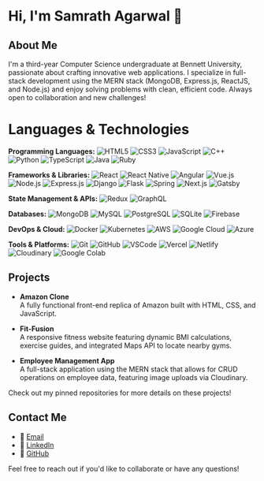 # Hi, I'm Samrath Agarwal 👋

## About Me

I'm a third-year Computer Science undergraduate at Bennett University, passionate about crafting innovative web applications. I specialize in full-stack development using the MERN stack (MongoDB, Express.js, ReactJS, and Node.js) and enjoy solving problems with clean, efficient code. Always open to collaboration and new challenges!

# Languages & Technologies

**Programming Languages:**
![HTML5](https://img.shields.io/badge/HTML5-E34F26?logo=html5&logoColor=white)
![CSS3](https://img.shields.io/badge/CSS3-1572B6?logo=css3&logoColor=white)
![JavaScript](https://img.shields.io/badge/JavaScript-F7DF1E?logo=javascript&logoColor=black)
![C++](https://img.shields.io/badge/C++-00599C?logo=c%2B%2B&logoColor=white)
![Python](https://img.shields.io/badge/Python-3776AB?logo=python&logoColor=white)
![TypeScript](https://img.shields.io/badge/TypeScript-3178C6?logo=typescript&logoColor=white)
![Java](https://img.shields.io/badge/Java-007396?logo=java&logoColor=white)
![Ruby](https://img.shields.io/badge/Ruby-CC342D?logo=ruby&logoColor=white)

**Frameworks & Libraries:**
![React](https://img.shields.io/badge/React-20232A?logo=react&logoColor=61DAFB)
![React Native](https://img.shields.io/badge/React_Native-20232A?logo=react&logoColor=61DAFB)
![Angular](https://img.shields.io/badge/Angular-DD0031?logo=angular&logoColor=white)
![Vue.js](https://img.shields.io/badge/Vue.js-4FC08D?logo=vue.js&logoColor=white)
![Node.js](https://img.shields.io/badge/Node.js-339933?logo=node.js&logoColor=white)
![Express.js](https://img.shields.io/badge/Express.js-404D59?logo=express&logoColor=white)
![Django](https://img.shields.io/badge/Django-092E20?logo=django&logoColor=white)
![Flask](https://img.shields.io/badge/Flask-000000?logo=flask&logoColor=white)
![Spring](https://img.shields.io/badge/Spring-6DB33F?logo=spring&logoColor=white)
![Next.js](https://img.shields.io/badge/Next.js-000000?logo=next.js&logoColor=white)
![Gatsby](https://img.shields.io/badge/Gatsby-663399?logo=gatsby&logoColor=white)

**State Management & APIs:**
![Redux](https://img.shields.io/badge/Redux-764ABC?logo=redux&logoColor=white)
![GraphQL](https://img.shields.io/badge/GraphQL-E10098?logo=graphql&logoColor=white)

**Databases:**
![MongoDB](https://img.shields.io/badge/MongoDB-4EA94B?logo=mongodb&logoColor=white)
![MySQL](https://img.shields.io/badge/MySQL-4479A1?logo=mysql&logoColor=white)
![PostgreSQL](https://img.shields.io/badge/PostgreSQL-336791?logo=postgresql&logoColor=white)
![SQLite](https://img.shields.io/badge/SQLite-07405E?logo=sqlite&logoColor=white)
![Firebase](https://img.shields.io/badge/Firebase-FFCA28?logo=firebase&logoColor=black)

**DevOps & Cloud:**
![Docker](https://img.shields.io/badge/Docker-2496ED?logo=docker&logoColor=white)
![Kubernetes](https://img.shields.io/badge/Kubernetes-326CE5?logo=kubernetes&logoColor=white)
![AWS](https://img.shields.io/badge/AWS-232F3E?logo=amazon-aws&logoColor=white)
![Google Cloud](https://img.shields.io/badge/Google%20Cloud-4285F4?logo=google-cloud&logoColor=white)
![Azure](https://img.shields.io/badge/Azure-0078D4?logo=microsoft-azure&logoColor=white)

**Tools & Platforms:**
![Git](https://img.shields.io/badge/Git-F05032?logo=git&logoColor=white)
![GitHub](https://img.shields.io/badge/GitHub-181717?logo=github&logoColor=white)
![VSCode](https://img.shields.io/badge/VSCode-007ACC?logo=visual-studio-code&logoColor=white)
![Vercel](https://img.shields.io/badge/Vercel-000?logo=vercel&logoColor=white)
![Netlify](https://img.shields.io/badge/Netlify-00C7B7?logo=netlify&logoColor=white)
![Cloudinary](https://img.shields.io/badge/Cloudinary-0082F4?logo=cloudinary&logoColor=white)
![Google Colab](https://img.shields.io/badge/Google%20Colab-F9AB00?logo=google-colab&logoColor=white)


## Projects

- **Amazon Clone**  
  A fully functional front-end replica of Amazon built with HTML, CSS, and JavaScript.

- **Fit-Fusion**  
  A responsive fitness website featuring dynamic BMI calculations, exercise guides, and integrated Maps API to locate nearby gyms.

- **Employee Management App**  
  A full-stack application using the MERN stack that allows for CRUD operations on employee data, featuring image uploads via Cloudinary.

Check out my pinned repositories for more details on these projects!

## Contact Me

- 📧 [Email](mailto:samrathagarwal2004@gmail.com)
- 🔗 [LinkedIn](https://www.linkedin.com/in/samrath-agarwal-76b36a1a7/)
- 🔗 [GitHub](https://github.com/Samrath2004)

Feel free to reach out if you'd like to collaborate or have any questions!
